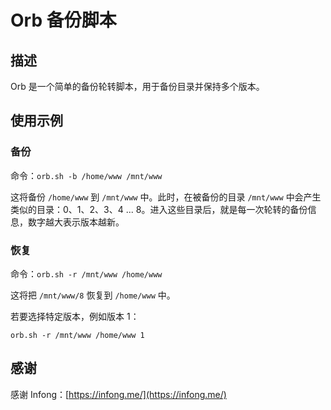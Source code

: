 # Orb 备份脚本

## 描述

Orb 是一个简单的备份轮转脚本，用于备份目录并保持多个版本。

## 使用示例

### 备份

命令：`orb.sh -b /home/www /mnt/www`

这将备份 `/home/www` 到 `/mnt/www` 中。此时，在被备份的目录 `/mnt/www` 中会产生类似的目录：0、1、2、3、4 ... 8。进入这些目录后，就是每一次轮转的备份信息，数字越大表示版本越新。

### 恢复

命令：`orb.sh -r /mnt/www /home/www`

这将把 `/mnt/www/8` 恢复到 `/home/www` 中。

若要选择特定版本，例如版本 1：

`orb.sh -r /mnt/www /home/www 1`

## 感谢

感谢 Infong：[https://infong.me/](https://infong.me/)
